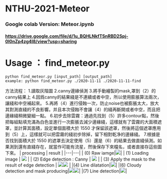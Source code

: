 # NTHU-2021-Meteor
### Google colab Version: Meteor.ipynb
#### https://drive.google.com/file/d/1u_BQHLNkfTSnRBD2Spj-0l0nZp4zg4I8/view?usp=sharing
# Usage ： find_meteor.py
    python find_meteor.py [input_path] [output_path]  
    example: python find_meteor.py ./2020-11-11 ./2020-11-11-find  

方法流程：
1.讀取灰階圖
2.canny邊緣偵測
3.將手動繪製的mask,罩到（2）的canny結果上
4.因爲canny的結果綫是不連續或者中空，所以使用膨脹算法兩次，讓綫和中空補起來。
5.再將（4）進行侵蝕一次，防止noise也被膨脹太大，放大其對測直綫的不良影響。并且本次侵蝕不會讓（4）的綫再斷開或者中空，而且把邊緣綫稍微變細一點。
6.初步去除雲霧：通過先找到（5）許多contour點，然後把每組點填充滿為白色並進行一次膨脹去減少邊緣綫，這樣就有了雲霧的大面積遮罩，並計算其面積，設定單個面積大於 1550 才保留該遮罩，然後將這個遮罩應用到（5）上，這樣就可以把雲霧的綫初步除掉，留下相對乾净的邊緣綫。
7.根據是否找到面積大於 1550 的遮罩去決定使用（5）還是（6）的結果去做直綫偵測。如果測到還有直綫存在，就當作可能有流星，然後保存下來檔名，或者直接存這些圖下來。
| processing  |  result |
|---|---|
| (0) Raw iamge|![](https://i.imgur.com/8Yb2kSU.png)|
| (1) Loading image  |  ![](https://i.imgur.com/KtbXhrD.png) |
| (2) Edge detection : Canny | ![](https://i.imgur.com/pobFtF1.png)  |
| (3) Apply the mask to the result of edge detection  | ![](https://i.imgur.com/TD1lgmI.png)![](https://i.imgur.com/w7zdha8.png)  |
|(4) Line dilatation|![](https://i.imgur.com/EDxZmaH.png)|
|(6) Cloudy detection and mask producing|![](https://i.imgur.com/6MM1DbS.png)![](https://i.imgur.com/hJ2kZ1N.png)|
|(7) Line detection|![](https://i.imgur.com/HNgRMFk.png)|



